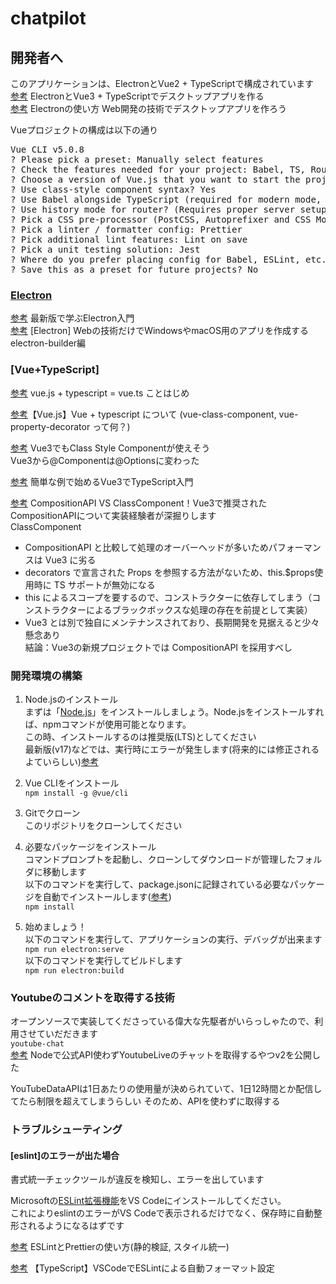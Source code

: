 # chatpilot

## 開発者へ
このアプリケーションは、ElectronとVue2 + TypeScriptで構成されています<br>
[参考](https://www.suzu6.net/posts/260-electron-vue-develop/) ElectronとVue3 + TypeScriptでデスクトップアプリを作る<br>
[参考](https://future-architect.github.io/articles/20210107/#proxy%E7%92%B0%E5%A2%83%E4%B8%8B%E3%81%A7%E3%81%AEElectron%E3%82%A2%E3%83%97%E3%83%AA%E3%81%AE%E9%96%8B%E7%99%BA) Electronの使い方 Web開発の技術でデスクトップアプリを作ろう

Vueプロジェクトの構成は以下の通り
<pre>
Vue CLI v5.0.8
? Please pick a preset: Manually select features
? Check the features needed for your project: Babel, TS, Router, Vuex, CSS Pre-processors, Linter, Unit
? Choose a version of Vue.js that you want to start the project with 2.x
? Use class-style component syntax? Yes
? Use Babel alongside TypeScript (required for modern mode, auto-detected polyfills, transpiling JSX)? Yes
? Use history mode for router? (Requires proper server setup for index fallback in production) Yes
? Pick a CSS pre-processor (PostCSS, Autoprefixer and CSS Modules are supported by default): Sass/SCSS (with dart-sass)
? Pick a linter / formatter config: Prettier
? Pick additional lint features: Lint on save
? Pick a unit testing solution: Jest
? Where do you prefer placing config for Babel, ESLint, etc.? In dedicated config files
? Save this as a preset for future projects? No
</pre>

### [Electron](https://www.electronjs.org/)<br>
[参考](https://ics.media/entry/7298/) 最新版で学ぶElectron入門<br>
[参考](https://blog.katsubemakito.net/nodejs/electron/1st) \[Electron\] Webの技術だけでWindowsやmacOS用のアプリを作成する electron-builder編

### [Vue+TypeScript]
[参考](https://qiita.com/nrslib/items/be90cc19fa3122266fd7#%E5%B0%8F%E3%81%95%E3%81%AA%E3%82%B3%E3%83%B3%E3%83%9D%E3%83%BC%E3%83%8D%E3%83%B3%E3%83%88) vue.js + typescript = vue.ts ことはじめ

[参考](https://miyablo.sakura.ne.jp/home/development/vue-typescript/)【Vue.js】Vue + typescript について (vue-class-component, vue-property-decorator って何？)

[参考](https://note.com/shunex/n/n50cd8e1ec4fe) Vue3でもClass Style Componentが使えそう<br>
    Vue3から@Componentは@Optionsに変わった

[参考](https://reffect.co.jp/vue/vue3-typescript) 簡単な例で始めるVue3でTypeScript入門

[参考](https://www.ragate.co.jp/blog/articles/8703) CompositionAPI VS ClassComponent！Vue3で推奨されたCompositionAPIについて実装経験者が深掘りします<br>
ClassComponent<br>
* CompositionAPI と比較して処理のオーバーヘッドが多いためパフォーマンスは Vue3 に劣る
* decorators で宣言された Props を参照する方法がないため、this.$props使用時に TS サポートが無効になる
* this によるスコープを要するので、コンストラクターに依存してしまう（コンストラクターによるブラックボックスな処理の存在を前提として実装）
* Vue3 とは別で独自にメンテナンスされており、長期開発を見据えると少々懸念あり
<br>結論：Vue3の新規プロジェクトでは CompositionAPI を採用すべし


### 開発環境の構築
1. Node.jsのインストール<br>
まずは「[Node.js](https://nodejs.org/ja/)」をインストールしましょう。Node.jsをインストールすれば、npmコマンドが使用可能となります。<br>
この時、インストールするのは推奨版(LTS)としてください<br>
最新版(v17)などでは、実行時にエラーが発生します(将来的には修正されるよていらしい)[参考](https://qiita.com/cnloni/items/1c83cac956599fb24158)


2. Vue CLIをインストール<br>
`npm install -g @vue/cli`



2. Gitでクローン<br>
このリポジトリをクローンしてください

3. 必要なパッケージをインストール<br>
コマンドプロンプトを起動し、クローンしてダウンロードが管理したフォルダに移動します<br>
以下のコマンドを実行して、package.jsonに記録されている必要なパッケージを自動でインストールします([参考](https://www.sejuku.net/blog/75691))<br>
`npm install`

4. 始めましょう！<br>
以下のコマンドを実行して、アプリケーションの実行、デバッグが出来ます<br>
`npm run electron:serve`<br>
以下のコマンドを実行してビルドします<br>
`npm run electron:build`

### Youtubeのコメントを取得する技術
オープンソースで実装してくださっている偉大な先駆者がいらっしゃたので、利用させていだだきます<br>
`youtube-chat`<br>
[参考](https://zenn.dev/linatsukusu/articles/youtube-chat-v2) Nodeで公式API使わずYoutubeLiveのチャットを取得するやつv2を公開した

YouTubeDataAPIは1日あたりの使用量が決められていて、1日12時間とか配信してたら制限を超えてしまうらしい
そのため、APIを使わずに取得する

### トラブルシューティング
#### \[eslint\]のエラーが出た場合
書式統一チェックツールが違反を検知し、エラーを出しています<br>

Microsoftの[ESLint拡張機能](https://marketplace.visualstudio.com/items?itemName=dbaeumer.vscode-eslint)をVS Codeにインストールしてください。<br>
これによりeslintのエラーがVS Codeで表示されるだけでなく、保存時に自動整形されるようになるはずです

[参考](https://www.wakuwakubank.com/posts/716-javascript-eslint-prettier/) ESLintとPrettierの使い方(静的検証, スタイル統一)

[参考](https://marsquai.com/745ca65e-e38b-4a8e-8d59-55421be50f7e/1f67fdab-8e00-4ae1-a1b9-077d5a30a5d6/744a0641-0220-4e99-86c5-efcb305638b9/) 【TypeScript】VSCodeでESLintによる自動フォーマット設定

